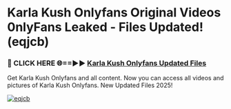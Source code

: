 # Karla Kush Onlyfans Original Videos 0nlyFans Leaked - Files Updated! (eqjcb)

<h3>🔴 CLICK HERE 🌐==►► <a href="https://tinyurl.com/2wckxsce" rel="nofollow">Karla Kush Onlyfans Updated Files</a></h3>

Get Karla Kush Onlyfans and all content. Now you can access all videos and pictures of Karla Kush Onlyfans. New Updated Files 2025!

[![eqjcb](https://i.imgur.com/AFduVYN.gif)](https://tinyurl.com/2wckxsce)
